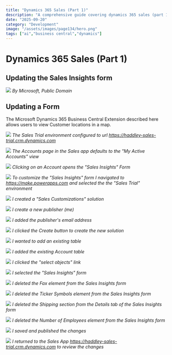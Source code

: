 ```yaml
---
title: "Dynamics 365 Sales (Part 1)"
description: "A comprehensive guide covering dynamics 365 sales (part 1)"
date: "2025-09-20"
category: "Development"
image: "/assets/images/page134/hero.png"
tags: ["ai","business central","dynamics"]
---
```


# Dynamics 365 Sales (Part 1)

## Updating the Sales Insights form

![](/assets/images/page134/dynamics365-color.svg)
*By Microsoft, Public Domain*


## Updating a Form

The Microsoft Dynamics 365 Business Central Extension described here allows users to view Customer locations in a map.

![](/assets/images/page134/screenshot-2023-10-21-at-12.48.17-pm-2136x1029.png)
*The Sales Trial environment configured to url https://haddley-sales-trial.crm.dynamics.com*

![](/assets/images/page134/screenshot-2023-10-21-at-12.46.25-pm-2136x1245.png)
*The Accounts page in the Sales app defaults to the "My Active Accounts" view*

![](/assets/images/page134/screenshot-2023-10-21-at-12.46.39-pm-2136x1244.png)
*Clicking on an Account opens the "Sales Insights" Form*

![](/assets/images/page134/screenshot-2023-10-21-at-12.49.54-pm-2136x1255.png)
*To customize the "Sales Insights" form I navigated to https://make.powerapps.com and selected the the "Sales Trial" environment*

![](/assets/images/page134/screenshot-2023-10-21-at-12.54.50-pm-2136x1103.png)
*I created a "Sales Customizations" solution*

![](/assets/images/page134/screenshot-2023-10-21-at-12.55.42-pm-2136x1111.png)
*I create a new publisher (me)*

![](/assets/images/page134/screenshot-2023-10-21-at-12.55.52-pm-2136x1111.png)
*I added the publisher's email address*

![](/assets/images/page134/screenshot-2023-10-21-at-12.57.44-pm-2136x1108.png)
*I clicked the Create button to create the new solution*

![](/assets/images/page134/screenshot-2023-10-21-at-12.58.19-pm-2136x1100.png)
*I wanted to add an existing table*

![](/assets/images/page134/screenshot-2023-10-21-at-12.58.33-pm-2136x1108.png)
*I added the existing Account table*

![](/assets/images/page134/screenshot-2023-10-21-at-12.58.47-pm-2136x435.png)
*I clicked the "select objects" link*

![](/assets/images/page134/screenshot-2023-10-21-at-1.35.10-pm-2136x1104.png)
*I selected the "Sales Insights" form*

![](/assets/images/page134/screenshot-2023-10-21-at-1.36.01-pm-2136x1108.png)
*I deleted the Fax element from the Sales Insights form*

![](/assets/images/page134/screenshot-2023-10-21-at-1.36.18-pm-2136x1109.png)
*I deleted the Ticker Symbols element from the Sales Insights form*

![](/assets/images/page134/screenshot-2023-10-21-at-1.36.45-pm-2136x1103.png)
*I deleted the Shipping section from the Details tab of the Sales Insights form*

![](/assets/images/page134/screenshot-2023-10-21-at-1.37.07-pm-2136x691.png)
*I deleted the Number of Employees element from the Sales Insights form*

![](/assets/images/page134/screenshot-2023-10-21-at-1.37.25-pm-2136x355.png)
*I saved and published the changes*

![](/assets/images/page134/screenshot-2023-10-21-at-1.38.34-pm-2136x1107.png)
*I returned to the Sales App https://haddley-sales-trial.crm.dynamics.com to review the changes*
